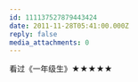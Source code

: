 ```yaml
---
id: 111137527879443424
date: 2011-11-28T05:41:00.000Z
reply: false
media_attachments: 0
---
```


看过《一年级生》★★★★★ ​​​​

